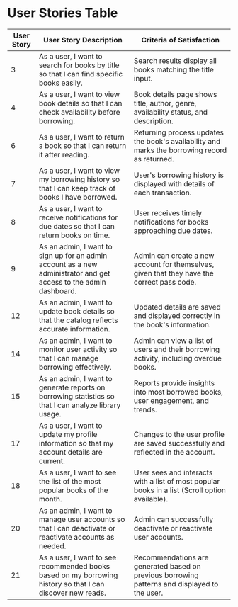 # User Stories Table

| **User Story** | **User Story Description**                                                                                       | **Criteria of Satisfaction**                                                                                                                                                               |
|----------------|-------------------------------------------------------------------------------------------------------------------|--------------------------------------------------------------------------------------------------------------------------------------------------------------------------------------------|
| 3              | As a user, I want to search for books by title so that I can find specific books easily.                         | Search results display all books matching the title input.                                                                                                                                 |
| 4              | As a user, I want to view book details so that I can check availability before borrowing.                        | Book details page shows title, author, genre, availability status, and description.                                                                                                       |
| 6              | As a user, I want to return a book so that I can return it after reading.                                        | Returning process updates the book's availability and marks the borrowing record as returned.                                                                                             |
| 7              | As a user, I want to view my borrowing history so that I can keep track of books I have borrowed.                | User's borrowing history is displayed with details of each transaction.                                                                                                                   |
| 8              | As a user, I want to receive notifications for due dates so that I can return books on time.                     | User receives timely notifications for books approaching due dates.                                                                                                                       |
| 9              | As an admin, I want to sign up for an admin account as a new administrator and get access to the admin dashboard. | Admin can create a new account for themselves, given that they have the correct pass code.                                                                                                |
| 12             | As an admin, I want to update book details so that the catalog reflects accurate information.                    | Updated details are saved and displayed correctly in the book's information.                                                                                                              |
| 14             | As an admin, I want to monitor user activity so that I can manage borrowing effectively.                         | Admin can view a list of users and their borrowing activity, including overdue books.                                                                                                     |
| 15             | As an admin, I want to generate reports on borrowing statistics so that I can analyze library usage.             | Reports provide insights into most borrowed books, user engagement, and trends.                                                                                                           |
| 17             | As a user, I want to update my profile information so that my account details are current.                      | Changes to the user profile are saved successfully and reflected in the account.                                                                                                          |
| 18             | As a user, I want to see the list of the most popular books of the month.                                        | User sees and interacts with a list of most popular books in a list (Scroll option available).                                                                                            |
| 20             | As an admin, I want to manage user accounts so that I can deactivate or reactivate accounts as needed.           | Admin can successfully deactivate or reactivate user accounts.                                                                                                                            |
| 21             | As a user, I want to see recommended books based on my borrowing history so that I can discover new reads.       | Recommendations are generated based on previous borrowing patterns and displayed to the user.                                                                                             |
